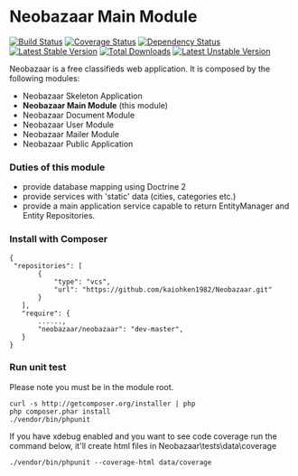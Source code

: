 Neobazaar Main Module
=====================

[![Build Status](https://travis-ci.org/kaiohken1982/Neobazaar.png)](https://travis-ci.org/kaiohken1982/Neobazaar)
[![Coverage Status](https://coveralls.io/repos/kaiohken1982/Neobazaar/badge.png)](https://coveralls.io/r/kaiohken1982/Neobazaar)
[![Dependency Status](https://www.versioneye.com/user/projects/52c4ad43ec13757ae600003a/badge.png)](https://www.versioneye.com/user/projects/52c4ad43ec13757ae600003a)
[![Latest Stable Version](https://poser.pugx.org/neobazaar/neobazaar/v/stable.png)](https://packagist.org/packages/neobazaar/neobazaar)
[![Total Downloads](https://poser.pugx.org/neobazaar/neobazaar/downloads.png)](https://packagist.org/packages/neobazaar/neobazaar)
[![Latest Unstable Version](https://poser.pugx.org/neobazaar/neobazaar/v/unstable.png)](https://packagist.org/packages/neobazaar/neobazaar)

Neobazaar is a free classifieds web application.
It is composed by the following modules:

- Neobazaar Skeleton Application 
- **Neobazaar Main Module** (this module)
- Neobazaar Document Module
- Neobazaar User Module 
- Neobazaar Mailer Module 
- Neobazaar Public Application

### Duties of this module

- provide database mapping using Doctrine 2 
- provide services with 'static' data (cities, categories etc.)
- provide a main application service capable to return EntityManager and Entity Repositories.

### Install with Composer
 ```
{
  "repositories": [
        {
            "type": "vcs",
            "url": "https://github.com/kaiohken1982/Neobazaar.git"
        }
    ],
    "require": {
        ......,
        "neobazaar/neobazaar": "dev-master",
    }
}
 ```

### Run unit test
 
Please note you must be in the module root.

```
curl -s http://getcomposer.org/installer | php
php composer.phar install
./vendor/bin/phpunit 
```

If you have xdebug enabled and you want to see code coverage 
run the command below, it'll create html files in 
Neobazaar\tests\data\coverage

```
./vendor/bin/phpunit --coverage-html data/coverage
```